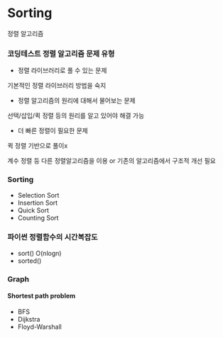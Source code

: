 
# Sorting
정렬 알고리즘

### 코딩테스트 정렬 알고리즘 문제 유형
- 정렬 라이브러리로 풀 수 있는 문제

기본적인 정렬 라이브러리 방법을 숙지
- 정렬 알고리즘의 원리에 대해서 물어보는 문제

선택/삽입/퀵 정렬 등의 원리를 알고 있어야 해결 가능
- 더 빠른 정렬이 필요한 문제

퀵 정렬 기반으로 풀이x

계수 정렬 등 다른 정렬알고리즘을 이용 or 기존의 알고리즘에서 구조적 개선 필요

### Sorting
+ Selection Sort
+ Insertion Sort
+ Quick Sort
+ Counting Sort

### 파이썬 정렬함수의 시간복잡도
- sort()
O(nlogn)
- sorted()

### Graph
#### Shortest path problem
+ BFS
+ Dijkstra
+ Floyd-Warshall

